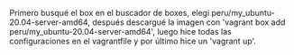 
Primero busqué el box en el buscador de boxes, elegi peru/my_ubuntu-20.04-server-amd64,
después descargué la imagen con 'vagrant box add peru/my_ubuntu-20.04-server-amd64', 
luego hice todas las configuraciones en el vagrantfile y por último hice un 'vagrant up'. 

